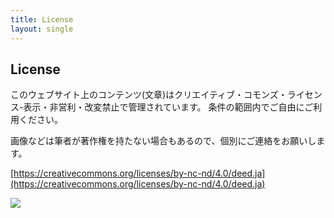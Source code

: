 ```yaml
---
title: License
layout: single
---
```


## License

このウェブサイト上のコンテンツ(文章)はクリエイティブ・コモンズ・ライセンス-表示・非営利・改変禁止で管理されています。
条件の範囲内でご自由にご利用ください。

画像などは筆者が著作権を持たない場合もあるので、個別にご連絡をお願いします。


[https://creativecommons.org/licenses/by-nc-nd/4.0/deed.ja](https://creativecommons.org/licenses/by-nc-nd/4.0/deed.ja)


<a href="https://creativecommons.org/licenses/by-nc-nd/4.0/deed.ja"><img src="/assets/img/license.svg" style="max-width:300px;"></a>
